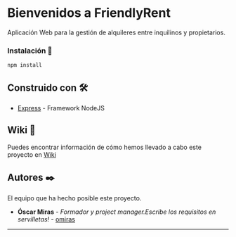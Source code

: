 # Bienvenidos a FriendlyRent

Aplicación Web para la gestión de alquileres entre inquilinos y propietarios.



### Instalación 🔧

`npm install`

## Construido con 🛠️

* [Express](https://www.npmjs.com/package/express) - Framework NodeJS


## Wiki 📖

Puedes encontrar información de cómo hemos llevado a cabo este proyecto en [Wiki](https://github.com/FOAP-NETMIND-PROMOCIO-2020/friendlyrent/wiki)

## Autores ✒️

El equipo que ha hecho posible este proyecto.

* **Óscar Miras** - *Formador y project manager.Escribe los requisitos en servilletas!* - [omiras](https://omiras.github.io/)


---
